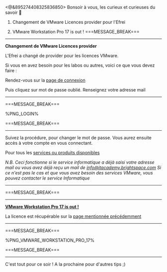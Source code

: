 <@&895274408325836850>
Bonsoir à vous, les curieux et curieuses du savoir :wave:

1. Changement de VMware Licences provider pour l'Efrei

2. VMware Workstation Pro 17 is out !
===MESSAGE_BREAK===
** **
**Changement de VMware Licences provider**

L'Efrei a changé de provider pour les licences VMware.

Si vous en avez besoin pour les labos ou autres, voici ce que vous devez faire :

Rendez-vous sur la [page de connexion](https://itacademy.brightspace.com/d2l/login)

Puis cliquez sur mot de passe oublié.
Renseignez votre adresse mail
  ** **
===MESSAGE_BREAK===

%PNG_LOGIN%

===MESSAGE_BREAK===
 ** **
Suivez la procédure, pour changer le mot de passe.
Vous aurez ensuite accès à votre compte en vous connectant.

Pour tous les [services ou produits disponibles](https://itacademy.vmware.com/catalog?pagename=Software-Licenses-Repository)

*N.B. Ceci fonctionne si le service informatique a déjà saisi votre adresse mail ou vous avez déjà reçu un mail de info@itacademy.brightspace.com*
*Si ce n'est pas le cas et que vous avez besoin des services VMware, vous pouvez contacter le service Informatique*
** **
===MESSAGE_BREAK===
** **
[**VMware Workstation Pro 17 is out !**](https://blogs.vmware.com/workstation/2022/11/announcing-vmware-workstation-17-pro-and-player.html)

La licence est récupérable sur la [page mentionnée précédemment](https://itacademy.vmware.com/catalog?pagename=Software-Licenses-Repository)
** **
===MESSAGE_BREAK===

%PNG_VMWARE_WORKSTATION_PRO_17%

===MESSAGE_BREAK===
** **
C'est tout pour ce soir !
A la prochaine pour d'autres tips ;)
